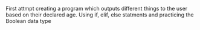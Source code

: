First attmpt creating a program which outputs different things to the user based on their declared age.
Using if, elif, else statments and practicing the Boolean data type
